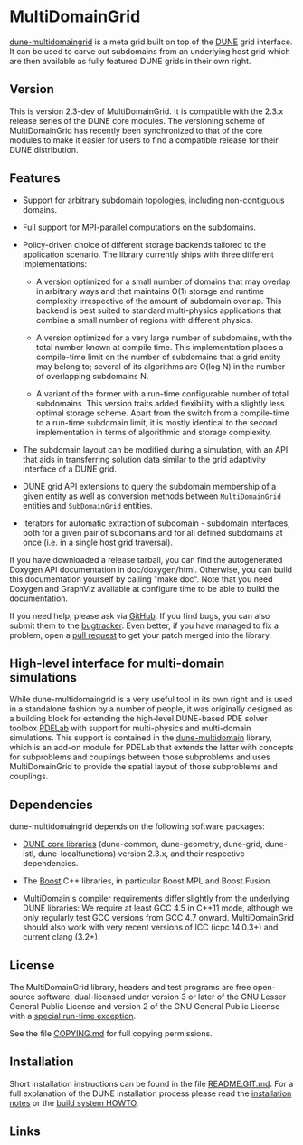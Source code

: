 MultiDomainGrid
===============

[dune-multidomaingrid][1] is a meta grid built on top of the [DUNE][2]
grid interface. It can be used to carve out subdomains from an underlying
host grid which are then available as fully featured DUNE grids in their
own right.


Version
-------

This is version 2.3-dev of MultiDomainGrid. It is compatible with the 2.3.x release
series of the DUNE core modules. The versioning scheme of MultiDomainGrid has
recently been synchronized to that of the core modules to make it easier for users
to find a compatible release for their DUNE distribution.


Features
--------

* Support for arbitrary subdomain topologies, including non-contiguous domains.

* Full support for MPI-parallel computations on the subdomains.

* Policy-driven choice of different storage backends tailored to the application
  scenario. The library currently ships with three different implementations:

  * A version optimized for a small number of domains that may overlap in arbitrary
    ways and that maintains O(1) storage and runtime complexity irrespective of the
    amount of subdomain overlap. This backend is best suited to standard multi-physics
    applications that combine a small number of regions with different physics.

  * A version optimized for a very large number of subdomains, with the total number
    known at compile time. This implementation places a compile-time limit on the
    number of subdomains that a grid entity may belong to; several of its algorithms
    are O(log N) in the number of overlapping subdomains N.

  * A variant of the former with a run-time configurable number of total subdomains.
    This version traits added flexibility with a slightly less optimal storage scheme.
    Apart from the switch from a compile-time to a run-time subdomain limit, it is mostly
    identical to the second implementation in terms of algorithmic and storage complexity.

* The subdomain layout can be modified during a simulation, with an API that aids in
  transferring solution data similar to the grid adaptivity interface of a DUNE grid.

* DUNE grid API extensions to query the subdomain membership of a given entity as well
  as conversion methods between `MultiDomainGrid` entities and `SubDomainGrid` entities.

* Iterators for automatic extraction of subdomain - subdomain interfaces, both for a
  given pair of subdomains and for all defined subdomains at once (i.e. in a single host
  grid traversal).

If you have downloaded a release tarball, you can find the autogenerated Doxygen
API documentation in doc/doxygen/html. Otherwise, you can build this documentation
yourself by calling "make doc". Note that you need Doxygen and GraphViz available at
configure time to be able to build the documentation.

If you need help, please ask via [GitHub][1]. If you find bugs, you can also submit
them to the [bugtracker][3]. Even better, if you have managed to fix a problem, open
a [pull request][4] to get your patch merged into the library.


High-level interface for multi-domain simulations
-------------------------------------------------

While dune-multidomaingrid is a very useful tool in its own right and is used in
a standalone fashion by a number of people, it was originally designed as a building
block for extending the high-level DUNE-based PDE solver toolbox [PDELab][5] with
support for multi-physics and multi-domain simulations. This support is contained in
the [dune-multidomain][6] library, which is an add-on module for PDELab that extends
the latter with concepts for subproblems and couplings between those subproblems and
uses MultiDomainGrid to provide the spatial layout of those subproblems and couplings.


Dependencies
------------

dune-multidomaingrid depends on the following software packages:

* [DUNE core libraries][1] (dune-common, dune-geometry, dune-grid, dune-istl,
  dune-localfunctions) version 2.3.x, and their respective dependencies.

* The [Boost][7] C++ libraries, in particular Boost.MPL and Boost.Fusion.

* MultiDomain's compiler requirements differ slightly from the underlying DUNE
  libraries: We require at least GCC 4.5 in C++11 mode, although we only
  regularly test GCC versions from GCC 4.7 onward. MultiDomainGrid should also work
  with very recent versions of ICC (icpc 14.0.3+) and current clang (3.2+).


License
-------

The MultiDomainGrid library, headers and test programs are free open-source software,
dual-licensed under version 3 or later of the GNU Lesser General Public License
and version 2 of the GNU General Public License with a [special run-time exception][8].

See the file [COPYING.md][9] for full copying permissions.


Installation
------------

Short installation instructions can be found in the file [README.GIT.md][10].
For a full explanation of the DUNE installation process please read
the [installation notes][11] or the [build system HOWTO][12].


Links
-----

[1]:  http://github.com/smuething/dune-multidomaingrid
[2]:  http://dune-project.org
[3]:  https://github.com/smuething/dune-multidomaingrid/issues
[4]:  https://github.com/smuething/dune-multidomaingrid/pulls
[5]:  http://dune-project.org/pdelab/
[6]:  http://github.com/smuething/dune-multidomain
[7]:  http://boost.org
[8]:  http://gcc.gnu.org/onlinedocs/libstdc++/faq.html#faq.license
[9]:  COPYING.md
[10]:  README.GIT.md
[11]: http://dune-project.org/doc/installation-notes.html
[12]: http://dune-project.org/doc/buildsystem/buildsystem.pdf
